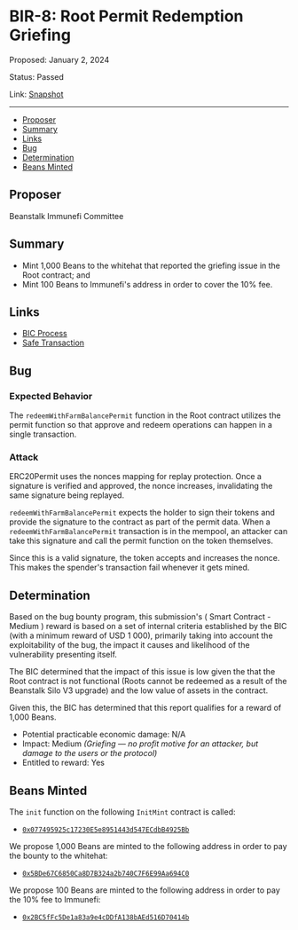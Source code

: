 # BIR-8: Root Permit Redemption Griefing

Proposed: January 2, 2024

Status: Passed

Link: [Snapshot](https://snapshot.org/#/beanstalkbugbounty.eth/proposal/0x75bc2bffeb4c38e3bc64b0bde09b4545a523f66334d61e0866db2d884c56162f)

---

- [Proposer](#proposer)
- [Summary](#summary)
- [Links](#links)
- [Bug](#bug)
- [Determination](#determination)
- [Beans Minted](#beans-minted)

## Proposer

Beanstalk Immunefi Committee

## Summary

* Mint 1,000 Beans to the whitehat that reported the griefing issue in the Root contract; and
* Mint 100 Beans to Immunefi's address in order to cover the 10% fee.

## Links

* [BIC Process](https://docs.bean.money/governance/beanstalk/bic-process)
* [Safe Transaction](https://app.safe.global/transactions/tx?safe=eth:0xa9bA2C40b263843C04d344727b954A545c81D043&id=multisig_0xa9bA2C40b263843C04d344727b954A545c81D043_0xacfe6a078a0ca2cabc63d1cc1c1b653473d1a18594773d569bc22a7061796ac9)

## Bug

### Expected Behavior

The `redeemWithFarmBalancePermit` function in the Root contract utilizes the permit function so that approve and redeem operations can happen in a single transaction.

### Attack

ERC20Permit uses the nonces mapping for replay protection. Once a signature is verified and approved, the nonce increases, invalidating the same signature being replayed.

`redeemWithFarmBalancePermit` expects the holder to sign their tokens and provide the signature to the contract as part of the permit data. When a `redeemWithFarmBalancePermit` transaction is in the mempool, an attacker can take this signature and call the permit function on the token themselves.

Since this is a valid signature, the token accepts and increases the nonce. This makes the spender's transaction fail whenever it gets mined.

## Determination

Based on the bug bounty program, this submission's ( Smart Contract - Medium ) reward is based on a set of internal criteria established by the BIC (with a minimum reward of USD 1 000), primarily taking into account the exploitability of the bug, the impact it causes and likelihood of the vulnerability presenting itself.

The BIC determined that the impact of this issue is low given the that the Root contract is not functional (Roots cannot be redeemed as a result of the Beanstalk Silo V3 upgrade) and the low value of assets in the contract.

Given this, the BIC has determined that this report qualifies for a reward of 1,000 Beans. 

* Potential practicable economic damage: N/A
* Impact: Medium _(Griefing — no profit motive for an attacker, but damage to the users or the protocol)_
* Entitled to reward: Yes

## Beans Minted

The `init` function on the following `InitMint` contract is called:
* [`0x077495925c17230E5e8951443d547ECdbB4925Bb`](https://etherscan.io/address/0x077495925c17230E5e8951443d547ECdbB4925Bb#code)

We propose 1,000 Beans are minted to the following address in order to pay the bounty to the whitehat:
* [`0x5BDe67C6850Ca8D7B324a2b740C7F6E99Aa694C0`](https://etherscan.io/address/0x5BDe67C6850Ca8D7B324a2b740C7F6E99Aa694C0)

We propose 100 Beans are minted to the following address in order to pay the 10% fee to Immunefi:
* [`0x2BC5fFc5De1a83a9e4cDDfA138bAEd516D70414b`](https://etherscan.io/address/0x2BC5fFc5De1a83a9e4cDDfA138bAEd516D70414b)
